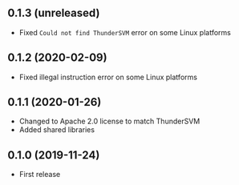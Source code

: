 ## 0.1.3 (unreleased)

- Fixed `Could not find ThunderSVM` error on some Linux platforms

## 0.1.2 (2020-02-09)

- Fixed illegal instruction error on some Linux platforms

## 0.1.1 (2020-01-26)

- Changed to Apache 2.0 license to match ThunderSVM
- Added shared libraries

## 0.1.0 (2019-11-24)

- First release
